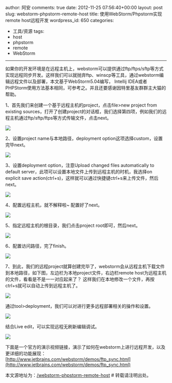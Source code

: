 author: 阿安
comments: true
date: 2012-11-25 07:56:40+00:00
layout: post
slug: webstorm-phpstorm-remote-host
title: 使用WebStorm/Phpstorm实现remote host远程开发
wordpress_id: 650
categories:
- 工具/资源
tags:
- host
- phpstorm
- remote
- WebStorm
---

如果你的开发环境是在远程主机上，webstorm可以提供通过ftp/ftps/sftp等方式实现远程同步开发。这样我们可以就抛弃ftp、winscp等工具，通过webstorm编辑远程文件以及部署，本文基于WebStorm5.04编写， Intellij IDEA或者PHPStorm使用方法基本相同，可参考之。并且还要感谢因特里基友群群主大猫的帮助。

1、首先我们来创建一个基于远程主机的project，点击file>new project from existing sources，打开了创建project的对话框，我们选择第四项，例如我们的远程主机通过ftp/sftp/ftps等方式传输文件，点击next。

![](/wp-content/uploads/webstorm/1.jpg)<!-- more -->

2、设置project name与本地路径，deployment option这项选择custom，设置完毕next。

![](/wp-content/uploads/webstorm/2.jpg)

3、设置deployment option，注意Upload changed files automatically to default server，此项可以设置本地文件上传到远程主机的时机，我选择on explicit save action(ctrl+s)，这样就可以通过快捷键ctrl+s来上传文件，然后next。

![](/wp-content/uploads/webstorm/3.jpg)

4、配置远程主机，就不解释啦~ 配置好了next。

![](/wp-content/uploads/webstorm/4.jpg)

5、指定远程主机的根目录，我们点击project root即可，然后next。

![](/wp-content/uploads/webstorm/5.jpg)

6、配置访问路径，完了finish。

![](/wp-content/uploads/webstorm/6.jpg)

7、到此，我们的远程project就算创建完毕了，webstorm会从远程主机下载文件到本地路径，如下图，左边栏为本地project文件，右边栏remote host为远程主机的文件，看看是不是一一对应起来了？ 这样我们在本地修改一个文件，再按ctrl+s就可以自动上传到远程主机了。

![](/wp-content/uploads/webstorm/7.jpg)

通过tool>deployment，我们可以对进行更多远程部署相关的操作和设置。

![](/wp-content/uploads/webstorm/8.jpg)

结合Live edit，可以实现远程无刷新编辑调试。

![](/wp-content/uploads/webstorm/9.jpg)


下面是一个官方的演示视频链接，演示了如何在webstorm上进行远程开发，以及更详细的功能展现：[http://www.jetbrains.com/webstorm/demos/ftp_sync.html](http://www.jetbrains.com/webstorm/demos/ftp_sync.html)

本文源地址为：[/webstorm-phpstorm-remote-host](/webstorm-phpstorm-remote-host) # 转载请注明出处。
